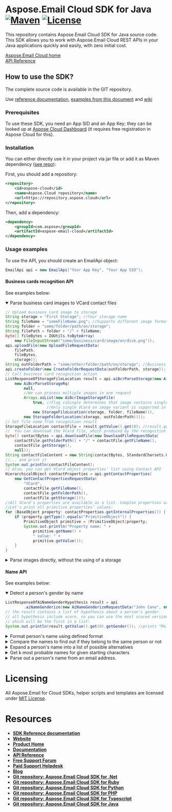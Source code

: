 ﻿# Aspose.Email Cloud SDK for Java [![Maven](https://img.shields.io/maven-metadata/v?metadataUrl=https%3A%2F%2Frepository.aspose.cloud%2Frepo%2Fcom%2Faspose%2Faspose-email-cloud%2Fmaven-metadata.xml)](https://repository.aspose.cloud/repo/com/aspose/aspose-email-cloud/) [![License](https://img.shields.io/github/license/aspose-email-cloud/aspose-email-cloud-java)](https://repository.aspose.cloud/repo/com/aspose/aspose-email-cloud/)
This repository contains Aspose.Email Cloud SDK for Java source code. This SDK allows you to work with Aspose.Email Cloud REST APIs in your Java applications quickly and easily, with zero initial cost.

[Aspose.Email Cloud home](https://products.aspose.cloud/email/family "Aspose.Email Cloud")  
[API Reference](https://apireference.aspose.cloud/email/)  




## How to use the SDK?
The complete source code is available in the GIT repository.

Use [reference documentation](https://github.com/aspose-email-cloud/aspose-email-cloud-java/blob/master/docs/README.md), [examples from this document](#usage-examples) and [wiki](https://github.com/aspose-email-cloud/aspose-email-cloud-java/wiki)

### Prerequisites
To use these SDK, you need an App SID and an App Key; they can be looked up at [Aspose Cloud Dashboard](https://dashboard.aspose.cloud/#/apps) (it requires free registration in Aspose Cloud for this).

### Installation
You can either directly use it in your project via jar file or add it as Maven dependency ([see repo](https://repository.aspose.cloud/repo/com/aspose/aspose-email-cloud/)):

First, you should add a repository:
```xml
<repository>
    <id>aspose-cloud</id>
    <name>Aspose.Cloud repository</name>
    <url>https://repository.aspose.cloud</url>
</repository>
```
Then, add a dependency:
```xml
<dependency>
    <groupId>com.aspose</groupId>
    <artifactId>aspose-email-cloud</artifactId>
</dependency>
```

### Usage examples
To use the API, you should create an EmailApi object:
```java
EmailApi api = new EmailApi("Your App Key", "Your App SID");
```

#### Business cards recognition API
See examples below:

<details open>
    <summary>Parse business card images to VCard contact files</summary>

```java
// Upload business card image to storage
String storage = "First Storage"; //Your storage name
String fileName = "someFileName.png"; //Supports different image formats: PNG, JPEG, BMP, TIFF, GIF, etc.
String folder = "some/folder/path/on/storage";
String filePath = folder + "/" + fileName;
byte[] fileBytes = IOUtils.toByteArray(
    new FileInputStream("some/business/card/image/on/disk.png"));
api.uploadFile(new UploadFileRequestData(
    filePath,
    fileBytes,
    storage));
String outFolderPath = "some/other/folder/path/on/storage"; //Business card recognition results will be saved here
api.createFolder(new CreateFolderRequestData(outFolderPath, storage));
// Call business card recognition action
ListResponseOfStorageFileLocation result = api.aiBcrParseStorage(new AiBcrParseStorageRequestData(
    new AiBcrParseStorageRq(
        null,
        //We can process multiple images in one request
        Arrays.asList(new AiBcrImageStorageFile(
            true, //Flag isSingle determines that image contains single VCard or more.
                  //Only single VCard on image variant is supported in current version.
            new StorageFileLocation(storage, folder, fileName))),
        new StorageFolderLocation(storage, outFolderPath))));
// Get file name from recognition result
StorageFileLocation contactFile = result.getValue().get(0); //result.getValue() can contain multiple files, if we sent multicard images or multiple images
//  You can download the VCard file, which produced by the recognition method ...
byte[] contactBytes = api.downloadFile(new DownloadFileRequestData(
    contactFile.getFolderPath() + "/" + contactFile.getFileName(),
    contactFile.getStorage(),
    null));
String contactFileContent = new String(contactBytes, StandardCharsets.UTF_8);
//... and print it
System.out.println(contactFileContent);
// Also, you can get VCard object properties’ list using Contact API
HierarchicalObject contactProperties = api.getContactProperties(
    new GetContactPropertiesRequestData(
        "VCard",
        contactFile.getFileName(),
        contactFile.getFolderPath(),
        contactFile.getStorage()));
//All VCard’s properties are available as a list. Complex properties are represented as hierarchical structures.
//Let's print all primitive properties’ values:
for (BaseObject property: contactProperties.getInternalProperties()) {
    if (property.getType().equals("PrimitiveObject")) {
        PrimitiveObject primitive = (PrimitiveObject)property;
        System.out.println("Property name: " +
            primitive.getName() +
            " value: " +
            primitive.getValue());
    }
}
```
</details>


<details>
    <summary>Parse images directly, without the using of a storage</summary>

```java
//Read image from file and convert it to Base64 string
byte[] fileBytes = IOUtils.toByteArray(
    new FileInputStream("some/business/card/image/on/disk.png"));
String fileBase64 = Base64.encodeToString(fileBytes, false);
ListResponseOfHierarchicalObject result = api.aiBcrParse(new AiBcrParseRequestData(
    new AiBcrBase64Rq(null, Arrays.asList(new AiBcrBase64Image(true, fileBase64)))));
//Result contains all recognized VCard objects (only the one in our case)
HierarchicalObject contactProperties = result.getValue().get(0);
//VCard object is available as a list of properties, without any external calls:
for (BaseObject property: contactProperties.getInternalProperties()) {
    if (property.getType().equals("PrimitiveObject")) {
        PrimitiveObject primitive = (PrimitiveObject)property;
        System.out.println("Property name: " +
            primitive.getName() +
            " value: " +
            primitive.getValue());
    }
}
```
</details>


#### Name API
See examples below:
<details open>
    <summary>Detect a person's gender by name</summary>

```java
ListResponseOfAiNameGenderHypothesis result = api
        .aiNameGenderize(new AiNameGenderizeRequestData("John Cane", null, null, null, null, null));
// the result contains a list of hypothesis about a person's gender.
// all hypothesis include score, so you can use the most scored version,
// which will be the first in a list:
System.out.println(result.getValue().get(0).getGender()); //prints "Male"
```
</details>

<details>
    <summary>Format person's name using defined format</summary>

```java
AiNameFormatted result = api.aiNameFormat(
        new AiNameFormatRequestData("Mr. John Michael Cane", null, null, null, null, "%t%L%f%m", null));
System.out.println(result.getName()) // prints "Mr. Cane J. M."
```
</details>

<details>
    <summary>Compare the names to find out if they belong to the same person or not</summary>

```java
final String first = "John Michael Cane";
final String second = "Cane J.";
AiNameMatchResult result = api
        .aiNameMatch(new AiNameMatchRequestData(first, second, null, null, null, null, null));
System.out.println(result.getSimilarity() >= 0.5); //prints "true", names look similar
```
</details>

<details>
    <summary>Expand a person's name into a list of possible alternatives</summary>


```java
String name = "Smith Bobby";
AiNameWeightedVariants result = api
        .aiNameExpand(new AiNameExpandRequestData(name, null, null, null, null, null));
for (AiNameWeighted weighted : result.getNames()) {
    System.out.println(weighted.getName()); //prints "Mr. Smith", "B. Smith", etc.
}
```
</details>

<details>
    <summary>Get k most probable names for given starting characters</summary>

```java
String prefix = "Dav";
AiNameWeightedVariants result = api
        .aiNameComplete(new AiNameCompleteRequestData(prefix, null, null, null, null, null));
for (AiNameWeighted weighted : result.getNames()) {
    System.out.println(prefix + weighted.getName()); //prints "David", "Dave", "Davis", etc.
}
```
</details>

<details>
    <summary>Parse out a person's name from an email address.</summary>

```java
String address = "john-cane@gmail.com";
ListResponseOfAiNameExtracted result = api
        .aiNameParseEmailAddress(new AiNameParseEmailAddressRequestData(address, null, null, null, null, null));
String givenName = null;
String surname = null;
for(AiNameExtracted extracted: result.getValue()) {
    for(AiNameExtractedComponent component: extracted.getName()) {
        if (component.getCategory().equals("GivenName")) {
            givenName = component.getValue();
        }
        if (component.getCategory().equals("Surname")) {
            surname = component.getValue();
        }
    }
}
System.out.println("Given name is " + givenName); // "John"
System.out.println("Surname is " + surname); // "Cane"
```
</details>

# Licensing
All Aspose.Email for Cloud SDKs, helper scripts and templates are licensed under [MIT License](LICENSE).

# Resources
+ [**SDK Reference documentation**](docs/README.md)
+ [**Website**](https://www.aspose.cloud)
+ [**Product Home**](https://products.aspose.cloud/Email/cloud)
+ [**Documentation**](https://docs.aspose.cloud/display/Emailcloud/Home)
+ [**API Reference**](https://apireference.aspose.cloud/email/)
+ [**Free Support Forum**](https://forum.aspose.cloud/c/email)
+ [**Paid Support Helpdesk**](https://helpdesk.aspose.cloud/)
+ [**Blog**](https://blog.aspose.cloud/category/aspose-products/aspose-email-cloud/)
+ [**Git repository: Aspose.Email Cloud SDK for .Net**](https://github.com/aspose-email-cloud/aspose-email-cloud-dotnet)
+ [**Git repository: Aspose.Email Cloud SDK for Ruby**](https://github.com/aspose-email-cloud/aspose-email-cloud-ruby)
+ [**Git repository: Aspose.Email Cloud SDK for Python**](https://github.com/aspose-email-cloud/aspose-email-cloud-python)
+ [**Git repository: Aspose.Email Cloud SDK for PHP**](https://github.com/aspose-email-cloud/aspose-email-cloud-php)
+ [**Git repository: Aspose.Email Cloud SDK for Typescript**](https://github.com/aspose-email-cloud/aspose-email-cloud-node)
+ [**Git repository: Aspose.Email Cloud SDK for Java**](https://github.com/aspose-email-cloud/aspose-email-cloud-java)
